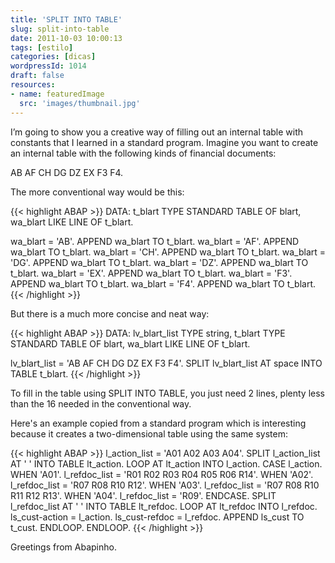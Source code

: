 ```yaml
---
title: 'SPLIT INTO TABLE'
slug: split-into-table
date: 2011-10-03 10:00:13
tags: [estilo]
categories: [dicas]
wordpressId: 1014
draft: false
resources:
- name: featuredImage
  src: 'images/thumbnail.jpg'
---
```

I’m going to show you a creative way of filling out an internal table with constants that I learned in a standard program. Imagine you want to create an internal table with the following kinds of financial documents:

AB
AF
CH
DG
DZ
EX
F3
F4.

The more conventional way would be this:


{{< highlight ABAP >}}
DATA: t_blart TYPE STANDARD TABLE OF blart,
      wa_blart LIKE LINE OF t_blart.

wa_blart = 'AB'.
APPEND wa_blart TO t_blart.
wa_blart = 'AF'.
APPEND wa_blart TO t_blart.
wa_blart = 'CH'.
APPEND wa_blart TO t_blart.
wa_blart = 'DG'.
APPEND wa_blart TO t_blart.
wa_blart = 'DZ'.
APPEND wa_blart TO t_blart.
wa_blart = 'EX'.
APPEND wa_blart TO t_blart.
wa_blart = 'F3'.
APPEND wa_blart TO t_blart.
wa_blart = 'F4'.
APPEND wa_blart TO t_blart.
{{< /highlight >}}

But there is a much more concise and neat way:


{{< highlight ABAP >}}
DATA: lv_blart_list TYPE string,
      t_blart TYPE STANDARD TABLE OF blart,
      wa_blart LIKE LINE OF t_blart.

lv_blart_list = 'AB AF CH DG DZ EX F3 F4'.
SPLIT lv_blart_list AT space INTO TABLE t_blart.
{{< /highlight >}}

To fill in the table using SPLIT INTO TABLE, you just need 2 lines, plenty less than the 16 needed in the conventional way.

Here's an example copied from a standard program which is interesting because it creates a two-dimensional table using the same system:


{{< highlight ABAP >}}
l_action_list = 'A01 A02 A03 A04'.
SPLIT l_action_list AT ' ' INTO TABLE lt_action.
LOOP AT lt_action INTO l_action.
  CASE l_action.
    WHEN 'A01'. l_refdoc_list = 'R01 R02 R03 R04 R05 R06 R14'.
    WHEN 'A02'. l_refdoc_list = 'R07 R08 R10 R12'.
    WHEN 'A03'. l_refdoc_list = 'R07 R08 R10 R11 R12 R13'.
    WHEN 'A04'. l_refdoc_list = 'R09'.
  ENDCASE.
  SPLIT l_refdoc_list AT ' ' INTO TABLE lt_refdoc.
  LOOP AT lt_refdoc INTO l_refdoc.
    ls_cust-action = l_action.
    ls_cust-refdoc = l_refdoc.
    APPEND ls_cust TO t_cust.
  ENDLOOP.
ENDLOOP.
{{< /highlight >}}

Greetings from Abapinho.
